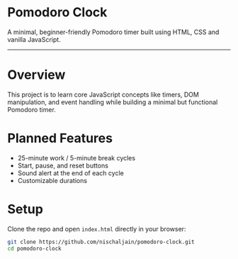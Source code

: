 # Pomodoro Clock

A minimal, beginner-friendly Pomodoro timer built using HTML, CSS and vanilla JavaScript.

---

# Overview
This project is to learn core JavaScript concepts like timers, DOM manipulation, and event handling while building a minimal but functional Pomodoro timer.

# Planned Features 
- 25-minute work / 5-minute break cycles  
- Start, pause, and reset buttons  
- Sound alert at the end of each cycle  
- Customizable durations  

# Setup
Clone the repo and open `index.html` directly in your browser:
```bash
git clone https://github.com/nischaljain/pomodoro-clock.git
cd pomodoro-clock
